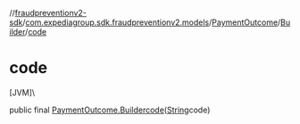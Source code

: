 //[fraudpreventionv2-sdk](../../../../index.md)/[com.expediagroup.sdk.fraudpreventionv2.models](../../index.md)/[PaymentOutcome](../index.md)/[Builder](index.md)/[code](code.md)

# code

[JVM]\

public final [PaymentOutcome.Builder](index.md)[code](code.md)([String](https://docs.oracle.com/javase/8/docs/api/java/lang/String.html)code)
